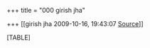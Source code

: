 +++
title = "000 girish jha"

+++
[[girish jha	2009-10-16, 19:43:07 [Source](https://groups.google.com/g/bvparishat/c/_FtztIT9VQ4)]]



[TABLE]

  

